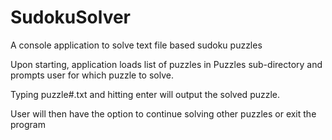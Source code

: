 # SudokuSolver
A console application to solve text file based sudoku puzzles

Upon starting, application loads list of puzzles in Puzzles sub-directory and prompts user for which puzzle to solve.

Typing puzzle#.txt and hitting enter will output the solved puzzle.

User will then have the option to continue solving other puzzles or exit the program

